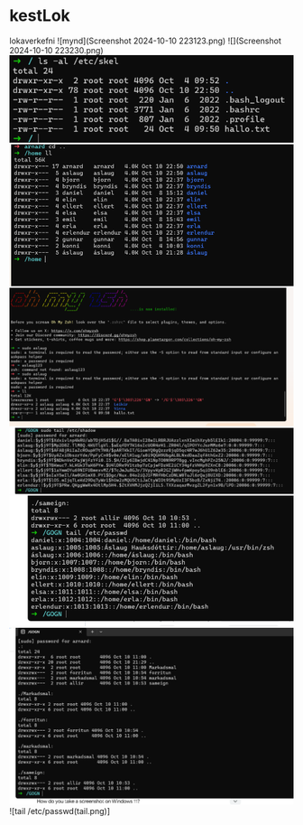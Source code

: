 # kestLok
lokaverkefni 
![mynd](Screenshot 2024-10-10 223123.png)
![](Screenshot 2024-10-10 223230.png)
![](1.png)
![](2.png)
![](3.png)
![](4.png)
![](5.png)
![](6.png)
![tail /etc/passwd(tail.png)]
